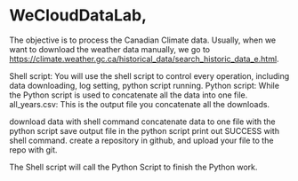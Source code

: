 # WeCloudDataLab,
The objective is to process the Canadian Climate data.
Usually, when we want to download the weather data manually, we go to https://climate.weather.gc.ca/historical_data/search_historic_data_e.html.

Shell script: You will use the shell script to control every operation, including data downloading, log setting, python script running.
Python script: While the Python script is used to concatenate all the data into one file.
all_years.csv: This is the output file you concatenate all the downloads.

download data with shell command
concatenate data to one file with the python script
save output file in the python script
print out SUCCESS with shell command.
create a repository in github, and upload your file to the repo with git.


The Shell script will call the Python Script to finish the Python work.
